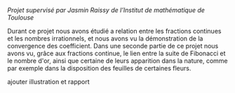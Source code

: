 _Projet supervisé par Jasmin Raissy de l’Institut de mathématique de Toulouse_

Durant ce projet nous avons étudié a relation entre les fractions continues et les nombres irrationnels,
et nous avons vu la démonstration de la convergence des coefficient. Dans une seconde partie de ce
projet nous avons vu, grâce aux fractions continue, le lien entre la suite de Fibonacci et le nombre d'or,
ainsi que certaine de leurs apparition dans la nature, comme par exemple dans la disposition
des feuilles de certaines fleurs.

ajouter illustration et rapport 

